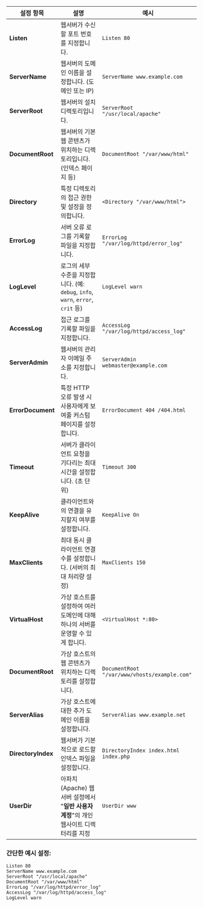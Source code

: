 


| **설정 항목**          | **설명**                                                            | **예시**                                       |
| ------------------ | ----------------------------------------------------------------- | -------------------------------------------- |
| **Listen**         | 웹서버가 수신할 포트 번호를 지정합니다.                                            | `Listen 80`                                  |
| **ServerName**     | 웹서버의 도메인 이름을 설정합니다. (도메인 또는 IP)                                   | `ServerName www.example.com`                 |
| **ServerRoot**     | 웹서버의 설치 디렉토리입니다.                                                  | `ServerRoot "/usr/local/apache"`             |
| **DocumentRoot**   | 웹서버의 기본 웹 콘텐츠가 위치하는 디렉토리입니다. (인덱스 페이지 등)                          | `DocumentRoot "/var/www/html"`               |
| **Directory**      | 특정 디렉토리의 접근 권한 및 설정을 정의합니다.                                       | `<Directory "/var/www/html">`                |
| **ErrorLog**       | 서버 오류 로그를 기록할 파일을 지정합니다.                                          | `ErrorLog "/var/log/httpd/error_log"`        |
| **LogLevel**       | 로그의 세부 수준을 지정합니다. (예: `debug`, `info`, `warn`, `error`, `crit` 등) | `LogLevel warn`                              |
| **AccessLog**      | 접근 로그를 기록할 파일을 지정합니다.                                             | `AccessLog "/var/log/httpd/access_log"`      |
| **ServerAdmin**    | 웹서버의 관리자 이메일 주소를 지정합니다.                                           | `ServerAdmin webmaster@example.com`          |
| **ErrorDocument**  | 특정 HTTP 오류 발생 시 사용자에게 보여줄 커스텀 페이지를 설정합니다.                         | `ErrorDocument 404 /404.html`                |
| **Timeout**        | 서버가 클라이언트 요청을 기다리는 최대 시간을 설정합니다. (초 단위)                           | `Timeout 300`                                |
| **KeepAlive**      | 클라이언트와의 연결을 유지할지 여부를 설정합니다.                                       | `KeepAlive On`                               |
| **MaxClients**     | 최대 동시 클라이언트 연결 수를 설정합니다. (서버의 최대 처리량 설정)                          | `MaxClients 150`                             |
| **VirtualHost**    | 가상 호스트를 설정하여 여러 도메인에 대해 하나의 서버를 운영할 수 있게 합니다.                     | `<VirtualHost *:80>`                         |
| **DocumentRoot**   | 가상 호스트의 웹 콘텐츠가 위치하는 디렉토리를 설정합니다.                                  | `DocumentRoot "/var/www/vhosts/example.com"` |
| **ServerAlias**    | 가상 호스트에 대한 추가 도메인 이름을 설정합니다.                                      | `ServerAlias www.example.net`                |
| **DirectoryIndex** | 웹서버가 기본적으로 로드할 인덱스 파일을 설정합니다.                                     | `DirectoryIndex index.html index.php`        |
| **UserDir**        | 아파치(Apache) 웹 서버 설정에서 "**일반 사용자 계정**"의 개인 웹사이트 디렉터리를 지정           | `UserDir www`<br>                            |

### 간단한 예시 설정:
```
Listen 80
ServerName www.example.com
ServerRoot "/usr/local/apache"
DocumentRoot "/var/www/html"
ErrorLog "/var/log/httpd/error_log"
AccessLog "/var/log/httpd/access_log"
LogLevel warn
```